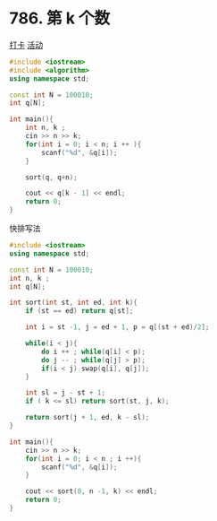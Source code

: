# 786. 第 k 个数

[打卡](https://www.acwing.com/problem/content/788/)
[活动](https://www.acwing.com/activity/content/problem/content/820/1/)

```C++
#include <iostream>
#include <algorithm>
using namespace std;

const int N = 100010;
int q[N];

int main(){
    int n, k ;
    cin >> n >> k;
    for(int i = 0; i < n; i ++ ){
        scanf("%d", &q[i]);
    }

    sort(q, q+n);

    cout << q[k - 1] << endl;
    return 0;
}
```

快排写法

```C++
#include <iostream>
using namespace std;

const int N = 100010;
int n, k ;
int q[N];

int sort(int st, int ed, int k){
    if (st == ed) return q[st];

    int i = st -1, j = ed + 1, p = q[(st + ed)/2];

    while(i < j){
        do i ++ ; while(q[i] < p);
        do j -- ; while(q[j] > p);
        if(i < j) swap(q[i], q[j]);
    }

    int sl = j - st + 1;
    if ( k <= sl) return sort(st, j, k);

    return sort(j + 1, ed, k - sl);
}

int main(){
    cin >> n >> k;
    for(int i = 0; i < n ; i ++){
        scanf("%d", &q[i]);
    }

    cout << sort(0, n -1, k) << endl;
    return 0;
}
```
